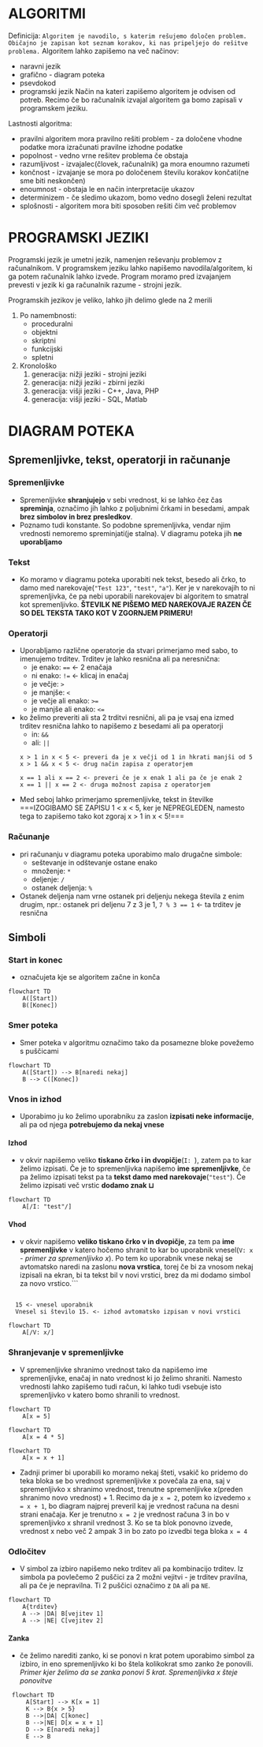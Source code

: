 # ALGORITMI

Definicija:
`Algoritem je navodilo, s katerim rešujemo določen problem. Običajno je zapisan kot seznam korakov, ki nas pripeljejo do rešitve problema.`
Algoritem lahko zapišemo na več načinov:
- naravni jezik
- grafično - diagram poteka
- psevdokod
- programski jezik
Način na kateri zapišemo algoritem je odvisen od potreb. Recimo če bo računalnik izvajal algoritem ga bomo zapisali v programskem jeziku.

Lastnosti algoritma:
- pravilni algoritem mora pravilno rešiti problem - za določene vhodne podatke mora izračunati pravilne izhodne podatke
- popolnost - vedno vrne rešitev problema če obstaja
- razumljivost - izvajalec(človek, računalnik) ga mora enoumno razumeti
- končnost - izvajanje se mora po določenem številu korakov končati(ne sme biti neskončen)
- enoumnost - obstaja le en način interpretacije ukazov
- determinizem - če sledimo ukazom, bomo vedno dosegli želeni rezultat
- splošnosti - algoritem mora biti sposoben rešiti čim več problemov
# PROGRAMSKI JEZIKI
Programski jezik je umetni jezik, namenjen reševanju problemov z računalnikom. V programskem jeziku lahko napišemo navodila/algoritem, ki ga potem računalnik lahko izvede. 
Program moramo pred izvajanjem prevesti v jezik ki ga računalnik razume - strojni jezik.

Programskih jezikov je veliko, lahko jih delimo glede na 2 merili
1. Po namembnosti:
	- proceduralni
	- objektni
	- skriptni
	- funkcijski
	- spletni
2. Kronološko
	1. generacija: nižji jeziki - strojni jeziki
	2. generacija: nižji jeziki - zbirni jeziki
	3. generacija: višji jeziki - C++, Java, PHP
	4. generacija: višji jeziki - SQL, Matlab

# DIAGRAM POTEKA
## Spremenljivke, tekst, operatorji in računanje
### Spremenljivke
- Spremenljivke **shranjujejo** v sebi vrednost, ki se lahko čez čas **spreminja**, označimo jih lahko z poljubnimi črkami in besedami, ampak **brez simbolov in brez presledkov**.
- Poznamo tudi konstante. So podobne spremenljivka, vendar njim vrednosti nemoremo spreminjati(je stalna). V diagramu poteka jih **ne uporabljamo**
### Tekst
- Ko moramo v diagramu poteka uporabiti nek tekst, besedo ali črko, to damo med narekovaje(`"Test 123"`, `"test"`, `"a"`). Ker je v narekovajih to ni spremenljivka, če pa nebi uporabili narekovajev bi algoritem to smatral kot spremenljivko. **ŠTEVILK NE PIŠEMO MED NAREKOVAJE RAZEN ČE SO DEL TEKSTA TAKO KOT V ZGORNJEM PRIMERU!**
### Operatorji
- Uporabljamo različne operatorje da stvari primerjamo med sabo, to imenujemo trditev. Trditev je lahko resnična ali pa neresnična:
	- je enako: `==` <- 2 enačaja
	- ni enako: `!=` <- klicaj in enačaj
	- je večje: `>`
	- je manjše: `<`
	- je večje ali enako: `>=`
	- je manjše ali enako: `<=`
- ko želimo preveriti ali sta 2 trditvi resnični, ali pa je vsaj ena izmed trditev resnična lahko to napišemo z besedami ali pa operatorji
	- in: `&&`
	- ali: `||` 
	```Primer
	x > 1 in x < 5 <- preveri da je x večji od 1 in hkrati manjši od 5
	x > 1 && x < 5 <- drug način zapisa z operatorjem
	
	x == 1 ali x == 2 <- preveri če je x enak 1 ali pa če je enak 2
	x == 1 || x == 2 <- druga možnost zapisa z operatorjem
	```
- Med seboj lahko primerjamo spremenljivke, tekst in številke
===IZOGIBAMO SE ZAPISU 1 < x < 5, ker je NEPREGLEDEN, namesto tega to zapišemo tako kot zgoraj x > 1 in x < 5!===
### Računanje
- pri računanju v diagramu poteka uporabimo malo drugačne simbole:
	- seštevanje in odštevanje ostane enako
	- množenje: `*`
	- deljenje: `/`
	- ostanek deljenja: `%`
- Ostanek deljenja nam vrne ostanek pri deljenju nekega števila z enim drugim, npr.: ostanek pri deljenu 7 z 3 je 1, `7 % 3 == 1` <- ta trditev je resnična  
## Simboli
### Start in konec
- označujeta kje se algoritem začne in konča
```mermaid
flowchart TD
	A([Start])
	B([Konec])
```
### Smer poteka
- Smer poteka v algoritmu označimo tako da posamezne bloke povežemo s puščicami
```mermaid
flowchart TD
	A([Start]) --> B[naredi nekaj]
	B --> C([Konec])
```


### Vnos in izhod
- Uporabimo ju ko želimo uporabniku za zaslon **izpisati neke informacije**, ali pa od njega **potrebujemo da nekaj vnese**
#### Izhod
- v okvir napišemo veliko **tiskano črko i in dvopičje**(`I: `), zatem pa to kar želimo izpisati. Če je to spremenljivka napišemo **ime spremenljivke**, če pa želimo izpisati tekst pa ta **tekst damo med narekovaje**(`"test"`). Če želimo izpisati več vrstic **dodamo znak $\sqcup$**
```mermaid
flowchart TD
	A[/I: "test"/]
```
#### Vhod
- v okvir napišemo **veliko tiskano črko v in dvopičje**, za tem pa **ime spremenljivke** v katero hočemo shranit to kar bo uporabnik vnesel(`V: x` - *primer za spremenljivko x*). Po tem ko uporabnik vnese nekaj se avtomatsko naredi na zaslonu **nova vrstica**, torej če bi za vnosom nekaj izpisali na ekran, bi ta tekst bil v novi vrstici, brez da mi dodamo simbol za novo vrstico.```
```Primer vnosa

  15 <- vnesel uporabnik
  Vnesel si število 15. <- izhod avtomatsko izpisan v novi vrstici
```
  ```mermaid
  flowchart TD
	  A[/V: x/]
  ```
### Shranjevanje v spremenljivke
- V spremenljivke shranimo vrednost tako da napišemo ime spremenljivke, enačaj in nato vrednost ki jo želimo shraniti. Namesto vrednosti lahko zapišemo tudi račun, ki lahko tudi vsebuje isto spremenljivko v katero bomo shranili to vrednost.
```mermaid
flowchart TD
	A[x = 5]
```
```mermaid
flowchart TD
	A[x = 4 * 5]
```
```mermaid
flowchart TD
	A[x = x + 1]
```
- Zadnji primer bi uporabili ko moramo nekaj šteti, vsakič ko pridemo do teka bloka se bo vrednost spremenljivke x povečala za ena, saj v spremenljivko x shranimo vrednost, trenutne spremenljivke x(preden shranimo novo vrednost) + 1. Recimo da je `x = 2`, potem ko izvedemo `x = x + 1`, bo diagram najprej preveril kaj je vrednost računa na desni strani enačaja. Ker je trenutno `x = 2` je vrednost računa 3 in bo v spremenljivko x shranil vrednost 3. Ko se ta blok ponovno izvede, vrednost x nebo več 2 ampak 3 in bo zato po izvedbi tega bloka `x = 4`
### Odločitev
- V simbol za izbiro napišemo neko trditev ali pa kombinacijo trditev. Iz simbola pa povlečemo 2 puščici za 2 možni vejitvi - je trditev pravilna, ali pa če je nepravilna. Ti 2 puščici označimo z `DA` ali pa `NE`.
```mermaid
flowchart TD
	A{trditev}
	A --> |DA| B[vejitev 1]
	A --> |NE| C[vejitev 2]
```
#### Zanka
- če želimo narediti zanko, ki se ponovi n krat potem uporabimo simbol za izbiro, in eno spremenljivko ki bo štela kolikokrat smo zanko že ponovili. *Primer kjer želimo da se zanka ponovi 5 krat. Spremenljivka x šteje ponovitve*
 ```mermaid
  flowchart TD
	  A[Start] --> K[x = 1]
	  K --> B{x > 5} 
	  B -->|DA| C[konec] 
	  B -->|NE| D[x = x + 1]
	  D --> E[naredi nekaj]
	  E --> B
  ```
  